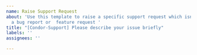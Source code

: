 ```yaml
---
name: Raise Support Request
about: 'Use this template to raise a specific support request which isn''t necessarily
  a bug report or  feature request '
title: "[Condor-Support] Please describe your issue briefly"
labels: ''
assignees: ''

---
```



